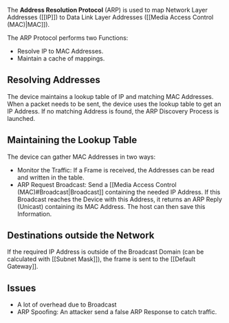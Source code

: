 The **Address Resolution Protocol** (ARP) is used to map Network Layer Addresses ([[IP]]) to Data Link Layer Addresses ([[Media Access Control (MAC)|MAC]]).

The ARP Protocol performs two Functions:
- Resolve IP to MAC Addresses.
- Maintain a cache of mappings.

## Resolving Addresses
The device maintains a lookup table of IP and matching MAC Addresses. When a packet needs to be sent, the device uses the lookup table to get an IP Address. If no matching Address is found, the ARP Discovery Process is launched.

## Maintaining the Lookup Table
The device can gather MAC Addresses in two ways:
- Monitor the Traffic: If a Frame is received, the Addresses can be read and written in the table.
- ARP Request Broadcast: Send a [[Media Access Control (MAC)#Broadcast|Broadcast]] containing the needed IP Address. If this Broadcast reaches the Device with this Address, it returns an ARP Reply (Unicast) containing its MAC Address. The host can then save this Information.

## Destinations outside the Network
If the required IP Address is outside of the Broadcast Domain (can be calculated with [[Subnet Mask]]), the frame is sent to the [[Default Gateway]].  

## Issues
- A lot of overhead due to Broadcast
- ARP Spoofing: An attacker send a false ARP Response to catch traffic.

